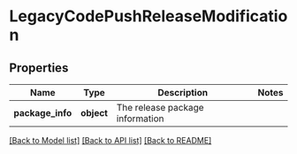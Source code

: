 # LegacyCodePushReleaseModification

## Properties
Name | Type | Description | Notes
------------ | ------------- | ------------- | -------------
**package_info** | **object** | The release package information | 

[[Back to Model list]](../README.md#documentation-for-models) [[Back to API list]](../README.md#documentation-for-api-endpoints) [[Back to README]](../README.md)



